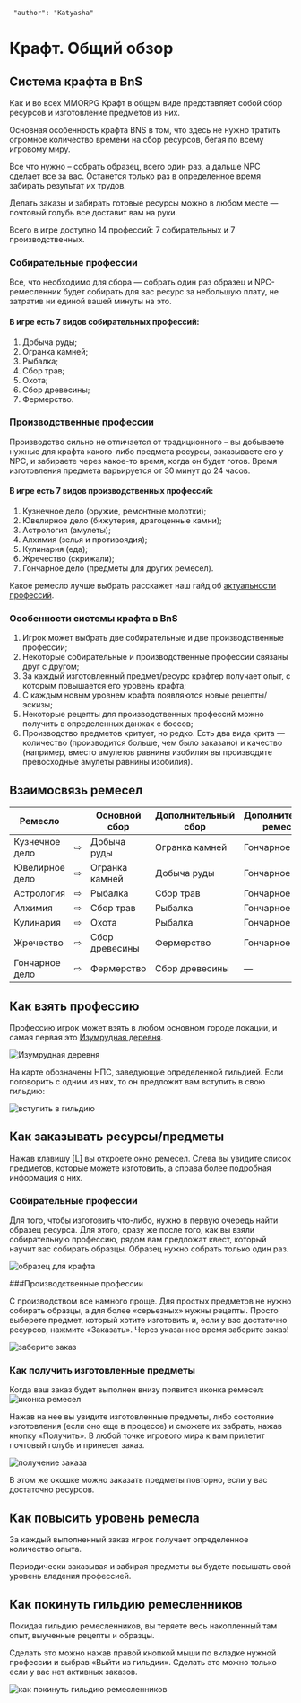 ```config
 "author": "Katyasha"
```
# Крафт. Общий обзор

## Система крафта в BnS

Как и во всех MMORPG Крафт в общем виде представляет собой сбор ресурсов и изготовление предметов из них.

Основная особенность крафта BNS в том, что здесь не нужно тратить огромное количество времени на сбор ресурсов, бегая по всему игровому миру.

Все что нужно – собрать образец, всего один раз, а дальше NPC сделает все за вас. Останется только раз в определенное время забирать результат их трудов.

Делать заказы и забирать готовые ресурсы можно в любом месте — почтовый голубь все доставит вам на руки.

Всего в игре доступно 14 профессий: 7 собирательных и 7 производственных.

### Собирательные профессии

Все, что необходимо для сбора — собрать один раз образец и NPC-ремесленник будет собирать для вас ресурс за небольшую плату, не затратив ни единой вашей минуты на это.

#### В игре есть 7 видов собирательных профессий:
1. Добыча руды;
2. Огранка камней;
3. Рыбалка;
4. Сбор трав;
5. Охота;
6. Сбор древесины;
7. Фермерство.

### Производственные профессии

Производство сильно не отличается от традиционного – вы добываете нужные для крафта какого-либо предмета ресурсы, заказываете его у NPC, и забираете через какое-то время, когда он будет готов. Время изготовления предмета варьируется от 30 минут до 24 часов.

#### В игре есть 7 видов производственных профессий:
1. Кузнечное дело (оружие, ремонтные молотки);
2. Ювелирное дело (бижутерия, драгоценные камни);
3. Астрология (амулеты);
4. Алхимия (зелья и противоядия);
5. Кулинария (еда);
6. Жречество (скрижали);
7. Гончарное дело (предметы для других ремесел).

Какое ремесло лучше выбрать расскажет наш гайд об [актуальности профессий](/craft/actual).

### Особенности системы крафта в BnS

1. Игрок может выбрать две собирательные и две производственные профессии;
2. Некоторые собирательные и производственные профессии связаны друг с другом;
3. За каждый изготовленный предмет/ресурс крафтер получает опыт, с которым повышается его уровень крафта;
4. С каждым новым уровнем крафта появляются новые рецепты/эскизы;
6. Некоторые рецепты для производственных профессий можно получить в определенных данжах с боссов;
7. Производство предметов критует, но редко. Есть два вида крита — количество (производится больше, чем было заказано) и качество (например, вместо амулетов равнины изобилия вы производите превосходные амулеты равнины изобилия).


## Взаимосвязь ремесел
| Ремесло        |   | Основной сбор  | Дополнительный сбор | Дополнительное ремесло |
|----------------|---|----------------|---------------------|------------------------|
| Кузнечное дело | ⇨  | Добыча руды    | Огранка камней      | Гончарное дело         |
| Ювелирное дело | ⇨  | Огранка камней | Добыча руды         | Гончарное дело         |
| Астрология     | ⇨  | Рыбалка        | Сбор трав           | Гончарное дело         |
| Алхимия        | ⇨  | Сбор трав      | Рыбалка             | Гончарное дело         |
| Кулинария      | ⇨  | Охота          | Рыбалка             | Гончарное дело         |
| Жречество      | ⇨  | Сбор древесины | Фермерство          | Гончарное дело         |
| Гончарное дело | ⇨  | Фермерство     | Сбор древесины      | —                      |


## Как взять профессию
Профессию игрок может взять в любом основном городе локации, и самая первая это [Изумрудная деревня](/map#f4).

![Изумрудная деревня](http://i.imgur.com/fVB30VX.jpg)

На карте обозначены НПС, заведующие определенной гильдией. Если поговорить с одним из них, то он предложит вам вступить в свою гильдию:

![вступить в гильдию](http://i.imgur.com/ZzQV6D5.jpg)

## Как заказывать ресурсы/предметы

Нажав клавишу [L] вы откроете окно ремесел. Слева вы увидите список предметов, которые можете изготовить, а справа более подробная информация о них.

### Собирательные профессии

Для того, чтобы изготовить что-либо, нужно в первую очередь найти образец ресурса. Для этого, сразу же после того, как вы взяли собирательную профессию, рядом вам предложат квест, который научит вас собирать образцы. Образец нужно собрать только один раз.

![образец для крафта](http://i.imgur.com/rWty1mM.jpg)

###Производственные профессии

С производством все намного проще. Для простых предметов не нужно собирать образцы, а для более «серьезных» нужны рецепты. Просто выберете предмет, который хотите изготовить и, если у вас достаточно ресурсов, нажмите «Заказать». Через указанное время заберите заказ!

![заберите заказ](http://i.imgur.com/DuST06o.jpg)

### Как получить изготовленные предметы

Когда ваш заказ будет выполнен внизу появится иконка ремесел:
![иконка ремесел](http://i.imgur.com/pKDklLy.jpg)

Нажав на нее вы увидите изготовленные предметы, либо состояние изготовления (если оно еще в процессе) и сможете их забрать, нажав кнопку «Получить». В любой точке игрового мира к вам прилетит почтовый голубь и принесет заказ.

![получение заказа](http://i.imgur.com/QrtydbO.jpg)

В этом же окошке можно заказать предметы повторно, если у вас достаточно ресурсов.

## Как повысить уровень ремесла
За каждый выполненный заказ игрок получает определенное количество опыта.

Периодически заказывая и забирая предметы вы будете повышать свой уровень владения профессией.

## Как покинуть гильдию ремесленников
Покидая гильдию ремесленников, вы теряете весь накопленный там опыт, выученные рецепты и образцы.

Сделать это можно нажав правой кнопкой мыши по вкладке нужной профессии и выбрав «Выйти из гильдии». Сделать это можно только если у вас нет активных заказов.

![как покинуть гильдию ремесленников](http://i.imgur.com/fC62jPM.jpg)
